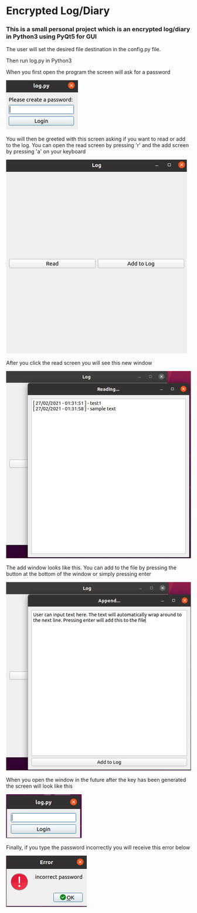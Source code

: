 # Encrypted Log/Diary
### This is a small personal project which is an encrypted log/diary in Python3 using PyQt5 for GUI

The user will set the desired file destination in the config.py file.

Then run log.py in Python3

When you first open the program the screen will ask for a password

![](images/first_open.png)

You will then be greeted with this screen asking if you want to read or add to the log. You can open the read screen by pressing 'r' and the add screen by pressing 'a' on your keyboard

![](images/main_screen.png)

After you click the read screen you will see this new window

![](images/read_screen.png)


The add window looks like this. You can add to the file by pressing the button at the bottom of the window or simply pressing enter

![](images/add_screen.png)

When you open the window in the future after the key has been generated the screen will look like this

![](images/open.png)

Finally, if you type the password incorrectly you will receive this error below

![](images/error.png)
